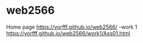 # web2566

Home page https://yorfff.github.io/web2566/
-work 1 https://yorfff.github.io/web2566/work1/Ass01.html
